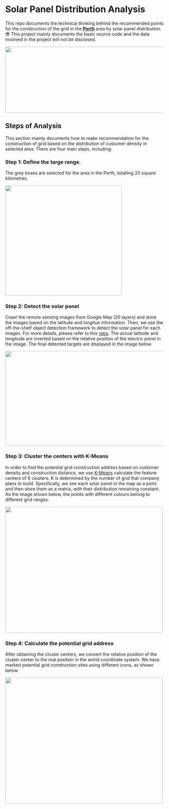 # Solar Panel Distribution Analysis
This repo documents the technical thinking behind the recommended points for the construction of the grid in the **[Perth](https://en.wikipedia.org/wiki/Perth)** area by solar panel distribution. 😎 This project mainly documents the basic source code and the data involved in the project will not be disclosed.
 
 <img width=1120 height=210 src="https://github.com/Robert-Mar/Solar-Panel-Distribution-Analysis/blob/main/images/solar_list.jpg">
 
## Steps of Analysis
This section mainly documents how to make recommendation for the construction of grid based on the distribution of custumer density in selected area. There are four main steps, including:
### Step 1: Define the targe range.
The grey boxes are selected for the area in the Perth, totalling 20 square kilometres. 

<img width=370 height=350 src="https://github.com/Robert-Mar/Solar-Panel-Distribution-Analysis/blob/main/images/scope.png">

### Step 2: Detect the solar panel
Crawl the remote sensing images from Google Map (20 layers) and store the images based on the latitude and longitue information. Then, we use the off-the-shelf object detection framework to detect the solar panel for each images. For more details, please refer to this [repo](https://github.com/Robert-Mar/Solar-Panel-Rotator). The actual latitude and longitude are inverted based on the relative position of the electric panel in the image. The final detected targets are displayed in the image below.

<img width=530 height=300 src="https://github.com/Robert-Mar/Solar-Panel-Distribution-Analysis/blob/main/images/scope_panel_v2.jpg">

### Step 3: Cluster the centers with K-Means
In order to find the potential grid construction address based on customer density and construction distance, we use [K-Means](https://en.wikipedia.org/wiki/K-means_clustering) calculate the feature centers of K clusters. K is determined by the number of grid that company plans to build. Specifically, we see each solar panel in the map as a point and then store them as a matrix, with their distribution remaining constant. As the image shown below, the points with different colours belong to different grid ranges.

<img width=500 height=400 src="https://github.com/Robert-Mar/Solar-Panel-Distribution-Analysis/blob/main/images/kmeans.png">

### Step 4: Calculate the potential grid address
After obtaining the cluster centers, we convert the relative position of the cluster center to the real position in the world coordinate system. We have marked potential grid construction sites using different icons, as shown below.

<img width=500 height=400 src="https://github.com/Robert-Mar/Solar-Panel-Distribution-Analysis/blob/main/images/grid_kmeans.png">
